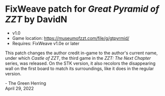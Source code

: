 # FixWeave patch for _Great Pyramid of ZZT_ by DavidN
- v1.0
- Game location: https://museumofzzt.com/file/g/gtpyrmid/
- Requires: FixWeave v1.0e or later

This patch changes the author credit in-game to the author's current name, under which _Castle of ZZT_, the third game in the _ZZT: The Next Chapter_ series, was released. On the STK version, it also recolors the disappearing wall on the first board to match its surroundings, like it does in the regular version.

\- The Green Herring  
April 29, 2022